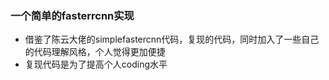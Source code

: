 ### 一个简单的fasterrcnn实现

- 借鉴了陈云大佬的simplefastercnn代码，复现的代码，同时加入了一些自己的代码理解风格，个人觉得更加便捷
- 复现代码是为了提高个人coding水平